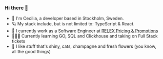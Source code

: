 
### Hi there 👋

- 👋 I'm Cecilia, a developer based in Stockholm, Sweden.
- 🪐 My stack include, but is not limited to: TypeScript & React. 
- 👻 I currently work as a Software Engineer at [RELEX Pricing & Promotions](https://www.relexsolutions.com/solutions/price-optimization-software/)
- 🤹🏻‍♀️ Currently learning GO, SQL and Clickhouse and taking on Full Stack tickets 
- 💎 I like stuff that's shiny, cats, champagne and fresh flowers (you know, all the good things)

